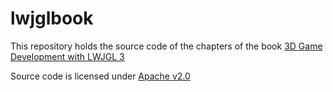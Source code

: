 # lwjglbook

This repository holds the source code of the chapters of the book [3D Game Development with LWJGL 3](https://ahbejarano.gitbook.io/lwjglgamedev/)

Source code is licensed under [Apache v2.0](https://www.apache.org/licenses/LICENSE-2.0 "Apache v2.0")
